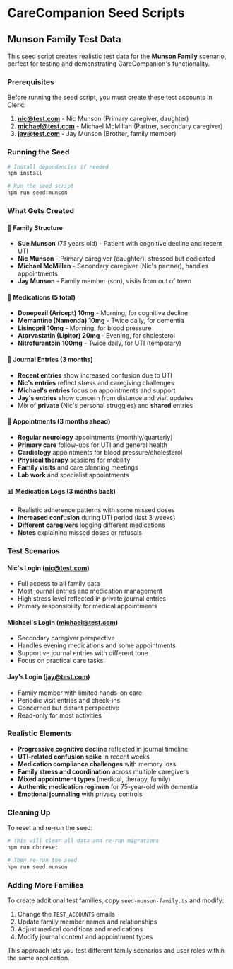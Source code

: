 # CareCompanion Seed Scripts

## Munson Family Test Data

This seed script creates realistic test data for the **Munson Family** scenario, perfect for testing and demonstrating CareCompanion's functionality.

### Prerequisites

Before running the seed script, you must create these test accounts in Clerk:

1. **nic@test.com** - Nic Munson (Primary caregiver, daughter)
2. **michael@test.com** - Michael McMillan (Partner, secondary caregiver)  
3. **jay@test.com** - Jay Munson (Brother, family member)

### Running the Seed

```bash
# Install dependencies if needed
npm install

# Run the seed script
npm run seed:munson
```

### What Gets Created

#### 👥 **Family Structure**
- **Sue Munson** (75 years old) - Patient with cognitive decline and recent UTI
- **Nic Munson** - Primary caregiver (daughter), stressed but dedicated
- **Michael McMillan** - Secondary caregiver (Nic's partner), handles appointments
- **Jay Munson** - Family member (son), visits from out of town

#### 💊 **Medications (5 total)**
- **Donepezil (Aricept) 10mg** - Morning, for cognitive decline
- **Memantine (Namenda) 10mg** - Twice daily, for dementia
- **Lisinopril 10mg** - Morning, for blood pressure
- **Atorvastatin (Lipitor) 20mg** - Evening, for cholesterol
- **Nitrofurantoin 100mg** - Twice daily, for UTI (temporary)

#### 📔 **Journal Entries (3 months)**
- **Recent entries** show increased confusion due to UTI
- **Nic's entries** reflect stress and caregiving challenges
- **Michael's entries** focus on appointments and support
- **Jay's entries** show concern from distance and visit updates
- Mix of **private** (Nic's personal struggles) and **shared** entries

#### 📅 **Appointments (3 months ahead)**
- **Regular neurology** appointments (monthly/quarterly)
- **Primary care** follow-ups for UTI and general health
- **Cardiology** appointments for blood pressure/cholesterol
- **Physical therapy** sessions for mobility
- **Family visits** and care planning meetings
- **Lab work** and specialist appointments

#### 📊 **Medication Logs (3 months back)**
- Realistic adherence patterns with some missed doses
- **Increased confusion** during UTI period (last 3 weeks)
- **Different caregivers** logging different medications
- **Notes** explaining missed doses or refusals

### Test Scenarios

#### **Nic's Login (nic@test.com)**
- Full access to all family data
- Most journal entries and medication management
- High stress level reflected in private journal entries
- Primary responsibility for medical appointments

#### **Michael's Login (michael@test.com)**
- Secondary caregiver perspective
- Handles evening medications and some appointments
- Supportive journal entries with different tone
- Focus on practical care tasks

#### **Jay's Login (jay@test.com)**
- Family member with limited hands-on care
- Periodic visit entries and check-ins
- Concerned but distant perspective
- Read-only for most activities

### Realistic Elements

- **Progressive cognitive decline** reflected in journal timeline
- **UTI-related confusion spike** in recent weeks
- **Medication compliance challenges** with memory loss
- **Family stress and coordination** across multiple caregivers
- **Mixed appointment types** (medical, therapy, family)
- **Authentic medication regimen** for 75-year-old with dementia
- **Emotional journaling** with privacy controls

### Cleaning Up

To reset and re-run the seed:

```bash
# This will clear all data and re-run migrations
npm run db:reset

# Then re-run the seed
npm run seed:munson
```

### Adding More Families

To create additional test families, copy `seed-munson-family.ts` and modify:
1. Change the `TEST_ACCOUNTS` emails
2. Update family member names and relationships
3. Adjust medical conditions and medications
4. Modify journal content and appointment types

This approach lets you test different family scenarios and user roles within the same application.